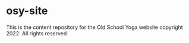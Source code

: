 # osy-site
This is the content repository for the Old School Yoga website
copyright 2022. All rights reserved
